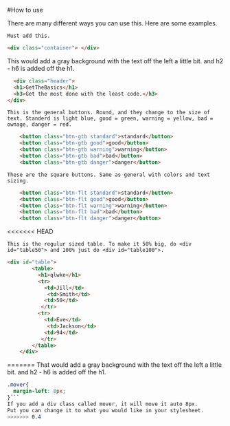 #How to use

There are many different ways you can use this. Here are some examples.

```
Must add this.
```
```html
<div class="container"> </div>
```

This would add a gray background with the text off the left a little bit. and h2 - h6 is added off the h1.
```html
  <div class="header">
  <h1>GetTheBasics</h1>
  <h3>Get the most done with the least code.</h3>
</div>
  ```
  
```
This is the general buttons. Round, and they change to the size of text. Standerd is light blue, good = green, warning = yellow, bad = ownage, danger = red. 
```
```html
    <button class="btn-gtb standard">standard</button>
    <button class="btn-gtb good">good</button>
    <button class="btn-gtb warning">warning</button>
    <button class="btn-gtb bad">bad</button>
    <button class="btn-gtb danger">danger</button>
```
    
    These are the square buttons. Same as general with colors and text sizing.
```html
    <button class="btn-flt standard">standard</button>
    <button class="btn-flt good">good</button>
    <button class="btn-flt warning">warning</button>
    <button class="btn-flt bad">bad</button>
    <button class="btn-flt danger">danger</button>
```
<<<<<<< HEAD

```
This is the regulur sized table. To make it 50% big, do <div id="table50"> and 100% just do <div id="table100">.
```
```html
<div id="table">
        <table>
          <h1>qlwke</h1>
          <tr>
            <td>Jill</td>
             <td>Smith</td>
            <td>50</td>
           </tr>
          <tr>
            <td>Eve</td>
             <td>Jackson</td>
            <td>94</td>
           </tr>
        </table>
    </div>
```

=======
That would add a gray background with the text off the left a little bit. and h2 - h6 is added off the h1.

```css
.mover{
  margin-left: 8px;
}```
If you add a div class called mover, it will move it auto 8px.
Put you can change it to what you would like in your stylesheet.
>>>>>>> 0.4

